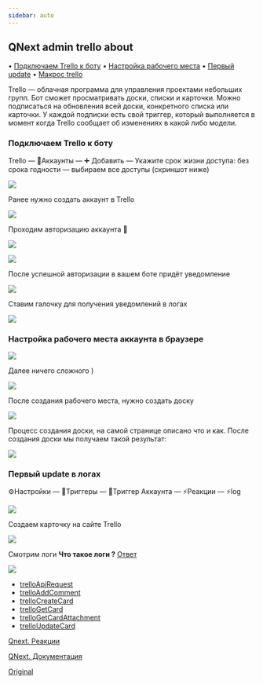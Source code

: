 ```yaml
---
sidebar: auto
---
```


## QNext admin trello about

• [Подключаем Trello к боту](#подлючаем-trello-к-боту)
• [Настройка рабочего места](#настройка-рабочего-места-аккаунта-в-браузере) 
• [Первый update](#первый-update-в-логах)
• [Макрос trello](/docs-test/ph/macros/trello)


Trello — облачная программа для управления проектами небольших групп.
Бот сможет просматривать доски, списки и карточки. Можно подписаться на обновления всей доски, конкретного списка или карточки. У каждой подписки есть свой триггер, который выполняется в момент когда Trello сообщает об изменениях в какой либо модели. 

### Подключаем Trello к боту

Trello — 🧰Аккаунты — ➕ Добавить — Укажите срок жизни доступа: без срока годности —  выбираем все доступы (скриншот ниже)

![](./1.png)

Ранее нужно создать аккаунт в Trello

![](./2.png)

Проходим авторизацию аккаунта 🧰

![](./3.png)

![](./4.png)

После успешной авторизации в вашем боте придёт уведомление

![](./5.png)

Ставим галочку для получения уведомлений в логах

![](./6.png)
### Настройка рабочего места аккаунта в браузере                                                                                                                                                                                                                                                                                                                                                                                                                                                                                                                                                                                                                                                                                                                                                                                                                                                                                                                                                                                                                                                                                                                                                                                                                                                                                                                                                                                                                                                                                                                                                                                                                             

![](./7.png)

Далее ничего сложного )

![](./8.png)

После создания рабочего места, нужно создать доску

![](./9.png)

Процесс создания доски, на самой странице описано что и как. После создания доски мы получаем такой результат:

![](./10.png)
### Первый update в логах

⚙️Настройки — 🔗Триггеры — 🔗Триггер Аккаунта — ⚡️Реакции — ⚡️log

![](./11.png)

Создаем карточку на сайте Trello

![](./12.png)

Смотрим логи 
**Что такое логи ?** [Ответ](/docs-test/ph/reactions/log) 

![](./13.png)
* [trelloApiRequest](/docs-test/ph/reactions/trelloapirequest)
* [trelloAddComment](/docs-test/ph/reactions/trelloaddcomment)
* [trelloCreateCard](/docs-test/ph/reactions/trellocreatecard)
* [trelloGetCard](/docs-test/ph/reactions/trellogetcard)
* [trelloGetCardAttachment](/docs-test/ph/reactions/trellocreatecardattachment)
* [trelloUpdateCard](/docs-test/ph/reactions/trelloupdatecard)



[Qnext. Реакции](/docs-test/ph/reactions)

[QNext. Документация](/docs-test/ph)

[Original](https://telegra.ph/QNext-admin-trello-about-02-16)